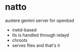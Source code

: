 # natto

austere gemini server for openbsd

* inetd-based
* tls is handled through relayd
* chroots
* serves files and that's it


